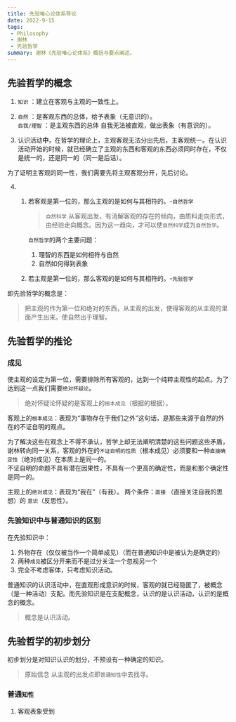 ```yaml
---
title: 先验唯心论体系导论
date: 2022-9-15
tags:
 - Philosophy
 - 谢林
 - 先验哲学
summary: 谢林《先验唯心论体系》概括与要点阐述。
--- 
```

 

## 先验哲学的概念

1. `知识` ：建立在客观与主观的一致性上。

2. `自然` ：是客观东西的总体，给予表象（无意识的）。   
    `自我/理智` ：是主观东西的总体 自我无法被直观，做出表象（有意识的）。

3. 认识活动**中**，在哲学的理论上，主观客观无法分出先后，主客观统一。在认识活动开始的时候，就已经确立了主观的东西和客观的东西必须同时存在，不仅是统一的，还是同一的（同一是后话）。

为了证明主客观的同一性，我们需要先将主观客观分开，先后讨论。

4.    
   1. 若客观是第一位的，那么主观的是如何与其相符的。-`自然哲学`   
        > `自然科学` 从客观出发，有消解客观的存在的倾向，由质料走向形式，由经验走向概念。因为这一趋向，才可以使`自然科学`成为`自然哲学`。 
        
        `自然哲学`的两个主要问题：   
        1. 理智的东西是如何相符与自然
        2. 自然如何得到表象
   2. 若主观是第一位的，那么客观的是如何与其相符的。-`先验哲学`

即先验哲学的概念是：
>把主观的作为第一位和绝对的东西，从主观的出发，使得客观的从主观的里面产生出来。使自然出于理智。

## 先验哲学的推论

### 成见 
使主观的设定为第一位，需要排除所有客观的，达到一个纯粹主观性的起点。为了达到这一点我们需要`绝对怀疑论`。
>绝对怀疑论怀疑的是客观上的`根本成见`（根据的根据）。

客观上的`根本成见`：表现为“事物存在于我们之外”这句话，是那些来源于自然的外在的不证自明的观点。   
    
为了解决这些在观念上不得不承认，哲学上却无法阐明清楚的这些问题这些矛盾，谢林转向同一关系，客观的外在的`不证自明的性质`（根本成见）必须要和一种`直接确定性`（绝对成见）在本质上是同一的。    
不证自明的命题不具有潜在因果性，不具有一个更高的确定性，而是和那个确定性是同一的。

主观上的`绝对成见`：表现为“我在”（有我）。
两个条件：`直接` （直接关注自我的思想）的 `意识`（反思性）。

### 先验知识中与普通知识的区别
在先验知识中：
1. 外物存在（仅仅被当作一个简单成见）（而在普通知识中是被认为是确定的）
2. 两种`成见`被区分开来而不是过分关注一个忽视另一个
3. 完全不考虑客体，只考虑知识活动。

普通知识的认识活动中，在直观形成意识的时候，客观的就已经隐匿了，被概念（是一种活动）支配。而先验知识是在支配概念，认识的是认识活动，认识的是概念的概念。

>概念是认识活动。


## 先验哲学的初步划分

初步划分是对知识认识的划分，不预设有一种确定的知识。

>原始信念
从主观的出发点即`普通知性`中去找寻。


### 普通`知性`
   1. 客观表象受到
